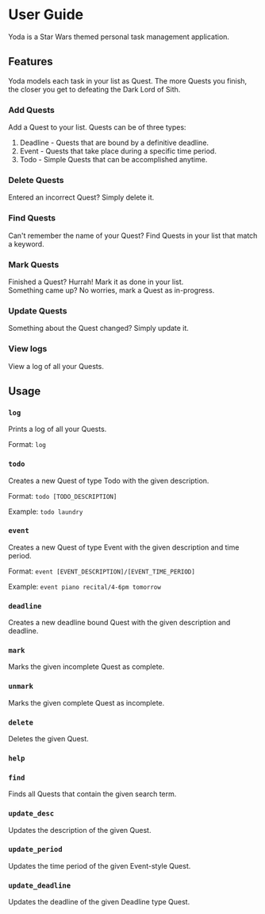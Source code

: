 # User Guide

Yoda is a Star Wars themed personal task management application. 

## Features 

Yoda models each task in your list as Quest. The more Quests you finish, the closer you get to defeating the Dark Lord of Sith.

### Add Quests

Add a Quest to your list. Quests can be of three types:
1. Deadline - Quests that are bound by a definitive deadline.
2. Event - Quests that take place during a specific time period.
3. Todo - Simple Quests that can be accomplished anytime.

### Delete Quests

Entered an incorrect Quest? Simply delete it.

### Find Quests

Can't remember the name of your Quest? Find Quests in your list that match a keyword.

### Mark Quests

Finished a Quest? Hurrah! Mark it as done in your list. </br>
Something came up? No worries, mark a Quest as in-progress.

### Update Quests

Something about the Quest changed? Simply update it.

### View logs

View a log of all your Quests.

## Usage

### `log`

Prints a log of all your Quests. 

Format:
`log`

### `todo`

Creates a new Quest of type Todo with the given description.

Format:
`todo [TODO_DESCRIPTION]`

Example:
`todo laundry`

### `event`

Creates a new Quest of type Event with the given description and time period.

Format:
`event [EVENT_DESCRIPTION]/[EVENT_TIME_PERIOD]`

Example:
`event piano recital/4-6pm tomorrow`

### `deadline`

Creates a new deadline bound Quest with the given description and deadline.

### `mark`

Marks the given incomplete Quest as complete.

### `unmark` 

Marks the given complete Quest as incomplete.

### `delete`

Deletes the given Quest.

### `help`

### `find`

Finds all Quests that contain the given search term.

### `update_desc`

Updates the description of the given Quest.

### `update_period`

Updates the time period of the given Event-style Quest.

### `update_deadline`

Updates the deadline of the given Deadline type Quest.
